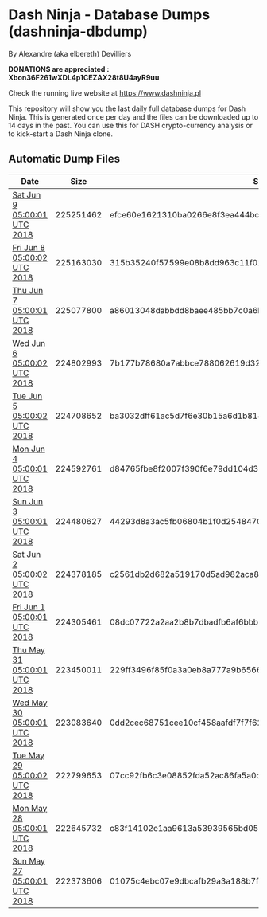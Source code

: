 # Dash Ninja - Database Dumps (dashninja-dbdump)
By Alexandre (aka elbereth) Devilliers

**DONATIONS are appreciated : Xbon36F261wXDL4p1CEZAX28t8U4ayR9uu**

Check the running live website at https://www.dashninja.pl

This repository will show you the last daily full database dumps for Dash Ninja. This is generated once per day and the files can be downloaded up to 14 days in the past.
You can use this for DASH crypto-currency analysis or to kick-start a Dash Ninja clone.


## Automatic Dump Files
| Date | Size | SHA256 |
|--|--|--|
| [Sat Jun  9 05:00:01 UTC 2018](https://transfer.sh/Gl1uC/dashninja-dbdump-20180609070001.tar.bz2) | 225251462 | efce60e1621310ba0266e8f3ea444bce56765f5e6a6dc579d3084eab9938a885 | 
| [Fri Jun  8 05:00:02 UTC 2018](https://transfer.sh/vjCBV/dashninja-dbdump-20180608070002.tar.bz2) | 225163030 | 315b35240f57599e08b8dd963c11f0283d4093a84e31cff01096d32cdd48687d | 
| [Thu Jun  7 05:00:01 UTC 2018](https://transfer.sh/hOAI2/dashninja-dbdump-20180607070001.tar.bz2) | 225077800 | a86013048dabbdd8baee485bb7c0a6bdb45dd1a277213d60ed78088e81296769 | 
| [Wed Jun  6 05:00:02 UTC 2018](https://transfer.sh/mTQbH/dashninja-dbdump-20180606070002.tar.bz2) | 224802993 | 7b177b78680a7abbce788062619d32fd4c8c33c1f878e9a582028921cc0bb234 | 
| [Tue Jun  5 05:00:02 UTC 2018](https://transfer.sh/15oR2E/dashninja-dbdump-20180605070001.tar.bz2) | 224708652 | ba3032dff61ac5d7f6e30b15a6d1b8140601b73f3d0af403bee376e491450a6a | 
| [Mon Jun  4 05:00:01 UTC 2018](https://transfer.sh/KbJ49/dashninja-dbdump-20180604070001.tar.bz2) | 224592761 | d84765fbe8f2007f390f6e79dd104d312007108daaa730472a5a2dfbc583e1ac | 
| [Sun Jun  3 05:00:01 UTC 2018](https://transfer.sh/G95YM/dashninja-dbdump-20180603070001.tar.bz2) | 224480627 | 44293d8a3ac5fb06804b1f0d254847091bca22657eb1a7f6bca18919e02e584f | 
| [Sat Jun  2 05:00:02 UTC 2018](https://transfer.sh/14ao9J/dashninja-dbdump-20180602070002.tar.bz2) | 224378185 | c2561db2d682a519170d5ad982aca8cd8b032f3c77304042e77c537ab23b4662 | 
| [Fri Jun  1 05:00:01 UTC 2018](https://transfer.sh/13GUsV/dashninja-dbdump-20180601070001.tar.bz2) | 224305461 | 08dc07722a2aa2b8b7dbadfb6af6bbb0488c790e9670d3f5e0e3a5092f946633 | 
| [Thu May 31 05:00:01 UTC 2018](https://transfer.sh/7omcN/dashninja-dbdump-20180531070001.tar.bz2) | 223450011 | 229ff3496f85f0a3a0eb8a777a9b656644509378da90ae77783928bd63fd1682 | 
| [Wed May 30 05:00:01 UTC 2018](https://transfer.sh/RTPmO/dashninja-dbdump-20180530070001.tar.bz2) | 223083640 | 0dd2cec68751cee10cf458aafdf7f7f621e12ae4bf5380047adb01b0ad9251cd | 
| [Tue May 29 05:00:02 UTC 2018](https://transfer.sh/IwtjW/dashninja-dbdump-20180529070001.tar.bz2) | 222799653 | 07cc92fb6c3e08852fda52ac86fa5a0c383f7875c5a802b00ac0c5399045da9c | 
| [Mon May 28 05:00:01 UTC 2018](https://transfer.sh/aRuK3/dashninja-dbdump-20180528070001.tar.bz2) | 222645732 | c83f14102e1aa9613a53939565bd059fc9810478fc155ee65c16e4d6f66e2141 | 
| [Sun May 27 05:00:01 UTC 2018](https://transfer.sh/t2vXR/dashninja-dbdump-20180527070001.tar.bz2) | 222373606 | 01075c4ebc07e9dbcafb29a3a188b7f561827eec873e7d972c00cf1bd0a88952 | 
